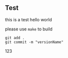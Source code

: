 ## Test

this is a test
hello world <br>

please use `make` to build <br>

```
git add .
git commit -m "versionName"
```

123
